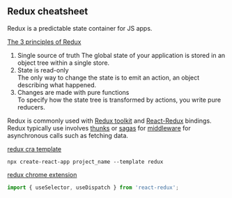 ## Redux cheatsheet

Redux is a predictable state container for JS apps.  

[The 3 principles of Redux](https://redux.js.org/introduction/three-principles) 

1. Single source of truth
The global state of your application is stored in an object tree within a single store.  
2. State is read-only  
The only way to change the state is to emit an action, an object describing what happened.  
3. Changes are made with pure functions  
To specify how the state tree is transformed by actions, you write pure reducers.



Redux is  commonly used with [Redux toolkit](https://redux-toolkit.js.org/) and [React-Redux](https://react-redux.js.org/) bindings.  
Redux typically use involves [thunks](https://github.com/reduxjs/redux-thunk#redux-thunk) or [sagas](https://redux-saga.js.org/) for [middleware](https://redux.js.org/advanced/middleware) for asynchronous calls such as fetching data.  

[redux cra template](https://github.com/reduxjs/cra-template-redux) 
```
npx create-react-app project_name --template redux  
```

[redux chrome extension](https://chrome.google.com/webstore/detail/redux-devtools/lmhkpmbekcpmknklioeibfkpmmfibljd?hl=en)  


```javascript
import { useSelector, useDispatch } from 'react-redux';

```

